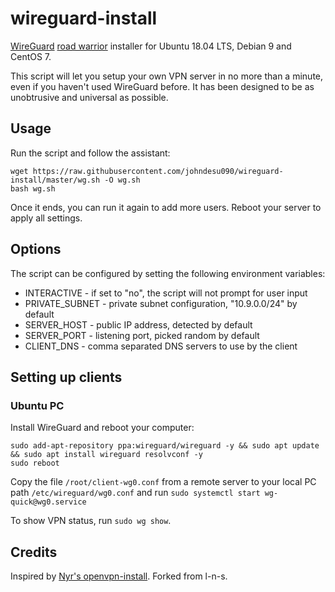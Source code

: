 # wireguard-install

[WireGuard](https://www.wireguard.com) [road warrior](http://en.wikipedia.org/wiki/Road_warrior_%28computing%29) installer for Ubuntu 18.04 LTS, Debian 9 and CentOS 7.

This script will let you setup your own VPN server in no more than a minute, even if you haven't used WireGuard before. It has been designed to be as unobtrusive and universal as possible.

## Usage

Run the script and follow the assistant:

```
wget https://raw.githubusercontent.com/johndesu090/wireguard-install/master/wg.sh -O wg.sh
bash wg.sh
```

Once it ends, you can run it again to add more users. Reboot your server to apply all settings.

## Options

The script can be configured by setting the following environment variables:

* INTERACTIVE - if set to "no", the script will not prompt for user input
* PRIVATE\_SUBNET - private subnet configuration, "10.9.0.0/24" by default
* SERVER\_HOST - public IP address, detected by default
* SERVER\_PORT - listening port, picked random by default
* CLIENT\_DNS - comma separated DNS servers to use by the client

## Setting up clients

### Ubuntu PC

Install WireGuard and reboot your computer:

    sudo add-apt-repository ppa:wireguard/wireguard -y && sudo apt update && sudo apt install wireguard resolvconf -y
    sudo reboot

Copy the file `/root/client-wg0.conf` from a remote server to your local PC path `/etc/wireguard/wg0.conf` and run 
`sudo systemctl start wg-quick@wg0.service`

To show VPN status, run `sudo wg show`.

## Credits

Inspired by [Nyr's openvpn-install](https://github.com/Nyr/openvpn-install).
Forked from l-n-s.
